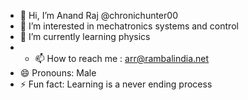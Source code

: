 - 👋 Hi, I’m Anand Raj @chronichunter00
- 👀 I’m interested in mechatronics systems and control
- 🌱 I’m currently learning physics
- - 📫 How to reach me : arr@rambalindia.net
- 😄 Pronouns: Male
- ⚡ Fun fact: Learning is a never ending process

<!---
chronichunter00/chronichunter00 is a ✨ special ✨ repository because its `README.md` (this file) appears on your GitHub profile.
You can click the Preview link to take a look at your changes.
--->
